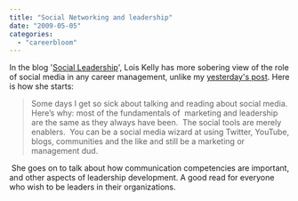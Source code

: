 ```yaml
---
title: "Social Networking and leadership"
date: "2009-05-05"
categories: 
  - "careerbloom"
---
```


In the blog '[Social Leadership](http://blog.foghound.com/504/)', Lois Kelly has more sobering view of the role of social media in any career management, unlike my [yesterday's post](http://careerpathindia.wordpress.com/2009/05/04/leveraging-social-network-in-career-management/). Here is how she starts:

> Some days I get so sick about talking and reading about social media. Here’s why: most of the fundamentals of  marketing and leadership are the same as they always have been.  The social tools are merely enablers.  You can be a social media wizard at using Twitter, YouTube, blogs, communities and the like and still be a marketing or management dud.

 She goes on to talk about how communication competencies are important, and other aspects of leadership development. A good read for everyone who wish to be leaders in their organizations.
